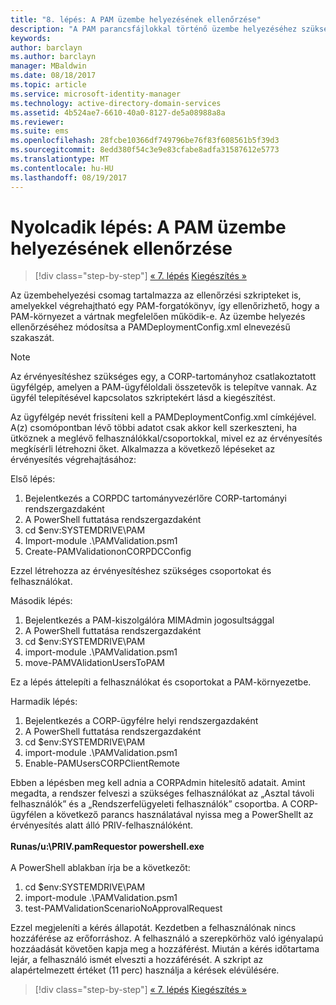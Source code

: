 ```yaml
---
title: "8. lépés: A PAM üzembe helyezésének ellenőrzése"
description: "A PAM parancsfájlokkal történő üzembe helyezéséhez szükséges csomag ellenőrzési parancsfájlokat is tartalmaz, amelyekkel végrehajtható egy PAM-forgatókönyv, így ellenőrizhető, hogy a PAM-környezet a vártnak megfelelően működik-e."
keywords: 
author: barclayn
ms.author: barclayn
manager: MBaldwin
ms.date: 08/18/2017
ms.topic: article
ms.service: microsoft-identity-manager
ms.technology: active-directory-domain-services
ms.assetid: 4b524ae7-6610-40a0-8127-de5a08988a8a
ms.reviewer: 
ms.suite: ems
ms.openlocfilehash: 28fcbe10366df749796be76f83f608561b5f39d3
ms.sourcegitcommit: 8edd380f54c3e9e83cfabe8adfa31587612e5773
ms.translationtype: MT
ms.contentlocale: hu-HU
ms.lasthandoff: 08/19/2017
---
```

# <a name="step-8-pam-deployment-verification"></a>Nyolcadik lépés: A PAM üzembe helyezésének ellenőrzése

>[!div class="step-by-step"]
[« 7. lépés](sp1-step7-setup-sidhistory-sidfiltering.md)
[Kiegészítés »](sp1-pam-deployment-addendum.md)

Az üzembehelyezési csomag tartalmazza az ellenőrzési szkripteket is, amelyekkel végrehajtható egy PAM-forgatókönyv, így ellenőrizhető, hogy a PAM-környezet a vártnak megfelelően működik-e.
Az üzembe helyezés ellenőrzéséhez módosítsa a PAMDeploymentConfig.xml <PamValidation/> elnevezésű szakaszát.

>[!NOTE]
>Az érvényesítéshez szükséges egy, a CORP-tartományhoz csatlakoztatott ügyfélgép, amelyen a PAM-ügyféloldali összetevők is telepítve vannak. Az ügyfél telepítésével kapcsolatos szkriptekért lásd a kiegészítést.

Az ügyfélgép nevét frissíteni kell a PAMDeploymentConfig.xml <PAMValidationClient/> címkéjével. A(z) <PAMValidation/> csomópontban lévő többi adatot csak akkor kell szerkeszteni, ha ütköznek a meglévő felhasználókkal/csoportokkal, mivel ez az érvényesítés megkísérli létrehozni őket.
Alkalmazza a következő lépéseket az érvényesítés végrehajtásához:

Első lépés:

1. Bejelentkezés a CORPDC tartományvezérlőre CORP-tartományi rendszergazdaként
2. A PowerShell futtatása rendszergazdaként
3. cd $env:SYSTEMDRIVE\PAM
4. Import-module .\PAMValidation.psm1
5. Create-PAMValidationonCORPDCConfig

Ezzel létrehozza az érvényesítéshez szükséges csoportokat és felhasználókat.

Második lépés:

1. Bejelentkezés a PAM-kiszolgálóra MIMAdmin jogosultsággal
2. A PowerShell futtatása rendszergazdaként
3. cd $env:SYSTEMDRIVE\PAM
4. import-module .\PAMValidation.psm1
5. move-PAMVAlidationUsersToPAM

Ez a lépés áttelepíti a felhasználókat és csoportokat a PAM-környezetbe.

Harmadik lépés:

1. Bejelentkezés a CORP-ügyfélre helyi rendszergazdaként
2. A PowerShell futtatása rendszergazdaként
3. cd $env:SYSTEMDRIVE\PAM
4. import-module .\PAMValidation.psm1
5. Enable-PAMUsersCORPClientRemote


Ebben a lépésben meg kell adnia a CORPAdmin hitelesítő adatait. Amint megadta, a rendszer felveszi a szükséges felhasználókat az „Asztal távoli felhasználók” és a „Rendszerfelügyeleti felhasználók” csoportba.
A CORP-ügyfélen a következő parancs használatával nyissa meg a PowerShellt az érvényesítés alatt álló PRIV-felhasználóként. </br></br>
**Runas/u:<PRIV domain>\PRIV.pamRequestor powershell.exe**  </br></br>
A PowerShell ablakban írja be a következőt:

1. cd $env:SYSTEMDRIVE\PAM
2. import-module .\PAMValidation.psm1
3. test-PAMValidationScenarioNoApprovalRequest


  Ezzel megjeleníti a kérés állapotát.
  Kezdetben a felhasználónak nincs hozzáférése az erőforráshoz. A felhasználó a szerepkörhöz való igényalapú hozzáadását követően kapja meg a hozzáférést. Miután a kérés időtartama lejár, a felhasználó ismét elveszti a hozzáférését.
  A szkript az alapértelmezett értéket (11 perc) használja a kérések elévülésére.

>[!div class="step-by-step"]
[« 7. lépés](sp1-step7-setup-sidhistory-sidfiltering.md)
[Kiegészítés »](sp1-pam-deployment-addendum.md)
